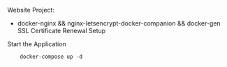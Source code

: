 Website Project:
- docker-nginx && nginx-letsencrypt-docker-companion && docker-gen SSL Certificate Renewal Setup

Start the Application
````shell
    docker-compose up -d
````